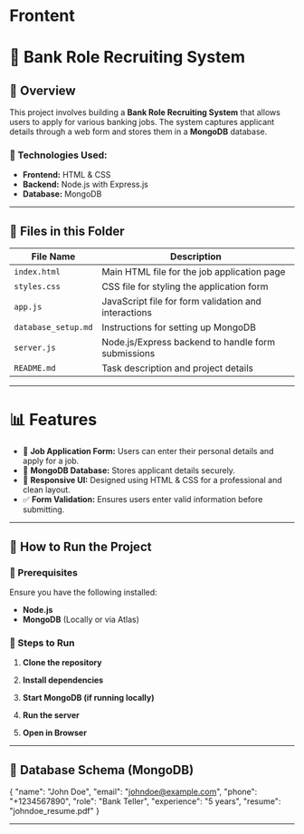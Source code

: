 # Frontent



# 🏦 Bank Role Recruiting System  

## 🔹 Overview  
This project involves building a **Bank Role Recruiting System** that allows users to apply for various banking jobs. The system captures applicant details through a web form and stores them in a **MongoDB** database.  

### 🔧 Technologies Used:  
- **Frontend:** HTML & CSS  
- **Backend:** Node.js with Express.js  
- **Database:** MongoDB  

---

## 📁 Files in this Folder  

| File Name         | Description |
|-------------------|------------|
| `index.html`     | Main HTML file for the job application page |
| `styles.css`     | CSS file for styling the application form |
| `app.js`         | JavaScript file for form validation and interactions |
| `database_setup.md` | Instructions for setting up MongoDB |
| `server.js`      | Node.js/Express backend to handle form submissions |
| `README.md`      | Task description and project details |

---

# 📊 Features  

- 📝 **Job Application Form:** Users can enter their personal details and apply for a job.  
- 💾 **MongoDB Database:** Stores applicant details securely.  
- 🎨 **Responsive UI:** Designed using HTML & CSS for a professional and clean layout.  
- ✅ **Form Validation:** Ensures users enter valid information before submitting.  

---

## 🔹 How to Run the Project  

### 📌 Prerequisites  
Ensure you have the following installed:  
- **Node.js**  
- **MongoDB** (Locally or via Atlas)  

### 🚀 Steps to Run  

1. **Clone the repository**  
  

2. **Install dependencies**  
   

3. **Start MongoDB (if running locally)**  
  

4. **Run the server**  
   

5. **Open in Browser**  

---

## 📌 Database Schema (MongoDB)  

{
  "name": "John Doe",
  "email": "johndoe@example.com",
  "phone": "+1234567890",
  "role": "Bank Teller",
  "experience": "5 years",
  "resume": "johndoe_resume.pdf"
}


---
